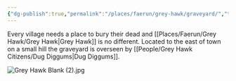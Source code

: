 ```yaml
---
{"dg-publish":true,"permalink":"/places/faerun/grey-hawk/graveyard/","tags":["Faerun","GreyHawk","Location"]}
---
```


Every village needs a place to bury their dead and [[Places/Faerun/Grey Hawk/Grey Hawk\|Grey Hawk]] is no different.  Located to the east of town on a small hill the graveyard is overseen by [[People/Grey Hawk Citizens/Dug Diggums\|Dug Diggums]].  

![Grey Hawk Blank (2).jpg](/img/user/Z_Attachments/Grey%20Hawk%20Blank%20(2).jpg)
